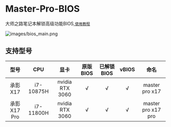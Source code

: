 # Master-Pro-BIOS
大师之路笔记本解锁高级功能BIOS,[` 使用教程 `](https://hyacm.com/acai/os/bios/418/master-pro-x17-bios/)

![images/bios_main.png](images/bios_main.png)

## 支持型号

| 型号  | CPU  | 显卡 | 原版BIOS | 已解锁BIOS | vBIOS | 命名 |
| :---: | :---: | :---: | :---: | :---: | :---: | :---: |
| 承影X17 | i7-10875H | nvidia RTX 3060 | √ | √ | √ | master pro x17 |
| 承影X17 Pro | i7-11800H | nvidia RTX 3060 | √ | √ | √ | master pro x17 pro |

